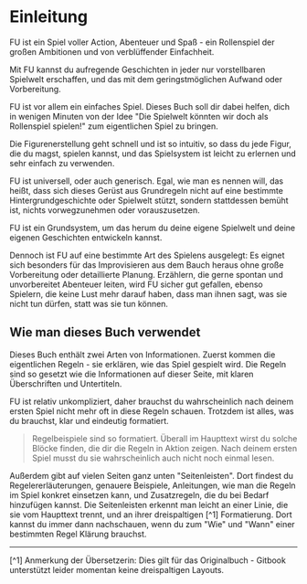 # Einleitung

FU ist ein Spiel voller Action, Abenteuer und Spaß - ein Rollenspiel der großen Ambitionen und von verblüffender Einfachheit.

Mit FU kannst du aufregende Geschichten in jeder nur vorstellbaren Spielwelt erschaffen, und das mit dem geringstmöglichen Aufwand oder Vorbereitung.

FU ist vor allem ein einfaches Spiel. Dieses Buch soll dir dabei helfen, dich in wenigen Minuten von der Idee "Die Spielwelt könnten wir doch als Rollenspiel spielen!" zum eigentlichen Spiel zu bringen.

Die Figurenerstellung geht schnell und ist so intuitiv, so dass du jede Figur, die du magst, spielen kannst, und das Spielsystem ist leicht zu erlernen und sehr einfach zu verwenden.

FU ist universell, oder auch generisch. Egal, wie man es nennen will, das heißt, dass sich dieses Gerüst aus Grundregeln nicht auf eine bestimmte Hintergrundgeschichte oder Spielwelt stützt, sondern stattdessen bemüht ist, nichts vorwegzunehmen oder vorauszusetzen.

FU ist ein Grundsystem, um das herum du deine eigene Spielwelt und deine eigenen Geschichten entwickeln kannst.

Dennoch ist FU auf eine bestimmte Art des Spielens ausgelegt: Es eignet sich besonders für das Improvisieren aus dem Bauch heraus ohne große Vorbereitung oder detaillierte Planung. Erzählern, die gerne spontan und unvorbereitet Abenteuer leiten, wird FU sicher gut gefallen, ebenso Spielern, die keine Lust mehr darauf haben, dass man ihnen sagt, was sie nicht tun dürfen, statt was sie tun können.


## Wie man dieses Buch verwendet
Dieses Buch enthält zwei Arten von Informationen. Zuerst kommen die eigentlichen Regeln - sie erklären, wie das Spiel gespielt wird. Die Regeln sind so gesetzt wie die Informationen auf dieser Seite, mit klaren Überschriften und Untertiteln.

FU ist relativ unkompliziert, daher brauchst du wahrscheinlich nach deinem ersten Spiel nicht mehr oft in diese Regeln schauen. Trotzdem ist alles, was du brauchst, klar und eindeutig formatiert.

> Regelbeispiele sind so formatiert. Überall im Haupttext wirst du solche Blöcke finden, die dir die Regeln in Aktion zeigen. Nach deinem ersten Spiel musst du sie wahrscheinlich auch nicht noch einmal lesen.

Außerdem gibt auf vielen Seiten ganz unten "Seitenleisten". Dort findest du Regelererläuterungen, genauere Beispiele, Anleitungen, wie man die Regeln im Spiel konkret einsetzen kann, und Zusatzregeln, die du bei Bedarf hinzufügen kannst. Die Seitenleisten erkennt man leicht an einer Linie, die sie vom Haupttext trennt, und an ihrer dreispaltigen [^1] Formatierung. Dort kannst du immer dann nachschauen, wenn du zum "Wie" und "Wann" einer bestimmten Regel Klärung brauchst.

----

[^1] Anmerkung der Übersetzerin: Dies gilt für das Originalbuch - Gitbook unterstützt leider momentan keine dreispaltigen Layouts.
